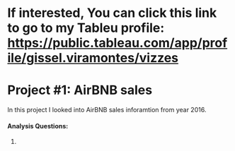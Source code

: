 # If interested, You can click this link to go to my Tableu profile: https://public.tableau.com/app/profile/gissel.viramontes/vizzes

# Project #1: AirBNB sales
  In this project I looked into AirBNB sales inforamtion from year 2016. 

#### Analysis Questions:
  1.





